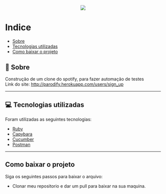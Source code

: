 <h1 align="center">
    <img 
        src="https://app.qaninja.com.br/files/instancia_485//image/vUvgkkkYt2taSSJVlU9iyKWmLErVRXGqtqpzfok9.png" 
    >
    </img>
</h1>

# Indice
- [Sobre](#-sobre)
- [Tecnologias utilizadas](#-tecnologias-utilizadas)
- [Como baixar o projeto](#como-baixar-o-projeto)

## 👀 Sobre

Construção de um clone do spotify, para fazer automação de testes <br>
Link do site: http://parodify.herokuapp.com/users/sign_up 

---

## 💻 Tecnologias utilizadas

Foram utilizadas as seguintes tecnologias:

- [Ruby](https://www.jetbrains.com/ruby/)
- [Capybara](https://github.com/teamcapybara/capybara)
- [Cucumber](https://cucumber.io/)
- [Postman](https://www.postman.com/)

---

## Como baixar o projeto 

Siga os seguintes passos para baixar o arquivo:

- Clonar meu repositorio e dar um pull para baixar na sua maquina.
